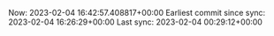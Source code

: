 Now: 2023-02-04 16:42:57.408817+00:00 Earliest commit since sync: 2023-02-04 16:26:29+00:00 Last sync: 2023-02-04 00:29:12+00:00
